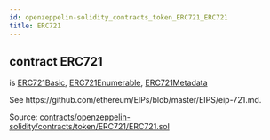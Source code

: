 ```yaml
---
id: openzeppelin-solidity_contracts_token_ERC721_ERC721
title: ERC721
---
```


<div class="contract-doc"><div class="contract"><h2 class="contract-header"><span class="contract-kind">contract</span> ERC721</h2><p class="base-contracts"><span>is</span> <a href="openzeppelin-solidity_contracts_token_ERC721_ERC721Basic.html">ERC721Basic</a><span>, </span><a href="openzeppelin-solidity_contracts_token_ERC721_ERC721_ERC721Enumerable.html">ERC721Enumerable</a><span>, </span><a href="openzeppelin-solidity_contracts_token_ERC721_ERC721_ERC721Metadata.html">ERC721Metadata</a></p><p class="description">See https://github.com/ethereum/EIPs/blob/master/EIPS/eip-721.md.</p><div class="source">Source: <a href="https://github.com/2keynet/web3-alpha/blob/v0.0.3/contracts/openzeppelin-solidity/contracts/token/ERC721/ERC721.sol" target="_blank">contracts/openzeppelin-solidity/contracts/token/ERC721/ERC721.sol</a></div></div></div>
